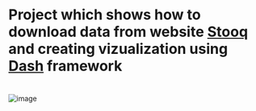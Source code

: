 # Project which shows how to download data from website [Stooq](https://stooq.pl/) and creating vizualization using [Dash](https://plotly.com/dash/) framework <h1>
  
  ![image](https://user-images.githubusercontent.com/60892908/133136433-3563ffe5-3145-466f-b3ca-ee33b9c02fff.png)

